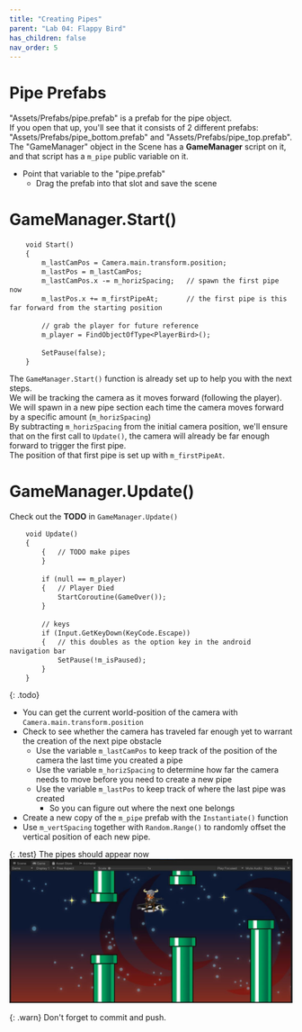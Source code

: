 ```yaml
---
title: "Creating Pipes"
parent: "Lab 04: Flappy Bird"
has_children: false
nav_order: 5
---
```


# Pipe Prefabs
"Assets/Prefabs/pipe.prefab" is a prefab for the pipe object.\
If you open that up, you'll see that it consists of 2 different prefabs:\
"Assets/Prefabs/pipe_bottom.prefab" and "Assets/Prefabs/pipe_top.prefab".\
The "GameManager" object in the Scene has a **GameManager** script on it,
and that script has a `m_pipe` public variable on it.
* Point that variable to the "pipe.prefab"
    * Drag the prefab into that slot and save the scene

# GameManager.Start()
```
    void Start()
    {
        m_lastCamPos = Camera.main.transform.position;
        m_lastPos = m_lastCamPos;
        m_lastCamPos.x -= m_horizSpacing;   // spawn the first pipe now
        m_lastPos.x += m_firstPipeAt;       // the first pipe is this far forward from the starting position

        // grab the player for future reference
        m_player = FindObjectOfType<PlayerBird>();

        SetPause(false);
    }
```
The `GameManager.Start()` function is already set up to help you with the next steps.\
We will be tracking the camera as it moves forward (following the player).\
We will spawn in a new pipe section each time the camera moves forward by a specific amount (`m_horizSpacing`)\
By subtracting `m_horizSpacing` from the initial camera position, we'll ensure that on the first call to `Update()`,
the camera will already be far enough forward to trigger the first pipe.\
The position of that first pipe is set up with `m_firstPipeAt`.

# GameManager.Update()
Check out the **TODO** in `GameManager.Update()`
```
    void Update()
    {
        {   // TODO make pipes
        }

        if (null == m_player)
        {   // Player Died
            StartCoroutine(GameOver());
        }

        // keys
        if (Input.GetKeyDown(KeyCode.Escape))
        {   // this doubles as the option key in the android navigation bar
            SetPause(!m_isPaused);
        }
    }
```

{: .todo}
* You can get the current world-position of the camera with `Camera.main.transform.position`
* Check to see whether the camera has traveled far enough yet to warrant the creation of the next pipe obstacle
    * Use the variable `m_lastCamPos` to keep track of the position of the camera the last time you created a pipe
    * Use the variable `m_horizSpacing` to determine how far the camera needs to move before you need to create a new pipe
    * Use the variable `m_lastPos` to keep track of where the last pipe was created
        * So you can figure out where the next one belongs
* Create a new copy of the `m_pipe` prefab with the `Instantiate()` function
* Use `m_vertSpacing` together with `Random.Range()` to randomly offset the vertical position of each new pipe.

{: .test}
The pipes should appear now\
![Pipes](images/lab04/pipes.jpg "Pipes")

{: .warn}
Don't forget to commit and push.




